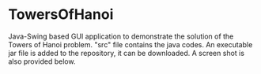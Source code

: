 # TowersOfHanoi
Java-Swing based GUI application to demonstrate the solution of the Towers of Hanoi problem. "src" file contains the java codes. An executable jar file is added to the repository, it can be downloaded. A screen shot is also provided below.


